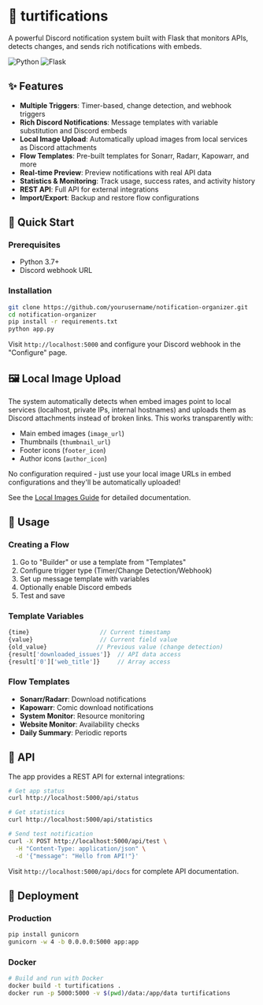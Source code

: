 # 🚀 turtifications

A powerful Discord notification system built with Flask that monitors APIs, detects changes, and sends rich notifications with embeds.

![Python](https://img.shields.io/badge/Python-3.7+-blue.svg)
![Flask](https://img.shields.io/badge/Flask-2.0+-green.svg)

## ✨ Features

- **Multiple Triggers**: Timer-based, change detection, and webhook triggers
- **Rich Discord Notifications**: Message templates with variable substitution and Discord embeds
- **Local Image Upload**: Automatically upload images from local services as Discord attachments
- **Flow Templates**: Pre-built templates for Sonarr, Radarr, Kapowarr, and more
- **Real-time Preview**: Preview notifications with real API data
- **Statistics & Monitoring**: Track usage, success rates, and activity history
- **REST API**: Full API for external integrations
- **Import/Export**: Backup and restore flow configurations

## 🚀 Quick Start

### Prerequisites
- Python 3.7+
- Discord webhook URL

### Installation

```bash
git clone https://github.com/yourusername/notification-organizer.git
cd notification-organizer
pip install -r requirements.txt
python app.py
```

Visit `http://localhost:5000` and configure your Discord webhook in the "Configure" page.

## 🖼️ Local Image Upload

The system automatically detects when embed images point to local services (localhost, private IPs, internal hostnames) and uploads them as Discord attachments instead of broken links. This works transparently with:

- Main embed images (`image_url`)
- Thumbnails (`thumbnail_url`) 
- Footer icons (`footer_icon`)
- Author icons (`author_icon`)

No configuration required - just use your local image URLs in embed configurations and they'll be automatically uploaded!

See the [Local Images Guide](docs/guides/local-images.md) for detailed documentation.

## 📖 Usage

### Creating a Flow

1. Go to "Builder" or use a template from "Templates"
2. Configure trigger type (Timer/Change Detection/Webhook)
3. Set up message template with variables
4. Optionally enable Discord embeds
5. Test and save

### Template Variables

```javascript
{time}                    // Current timestamp
{value}                   // Current field value
{old_value}              // Previous value (change detection)
{result['downloaded_issues']}  // API data access
{result['0']['web_title']}     // Array access
```

### Flow Templates

- **Sonarr/Radarr**: Download notifications
- **Kapowarr**: Comic download notifications
- **System Monitor**: Resource monitoring
- **Website Monitor**: Availability checks
- **Daily Summary**: Periodic reports

## 🔌 API

The app provides a REST API for external integrations:

```bash
# Get app status
curl http://localhost:5000/api/status

# Get statistics
curl http://localhost:5000/api/statistics

# Send test notification
curl -X POST http://localhost:5000/api/test \
  -H "Content-Type: application/json" \
  -d '{"message": "Hello from API!"}'
```

Visit `http://localhost:5000/api/docs` for complete API documentation.

## 🚀 Deployment

### Production
```bash
pip install gunicorn
gunicorn -w 4 -b 0.0.0.0:5000 app:app
```

### Docker
```bash
# Build and run with Docker
docker build -t turtifications .
docker run -p 5000:5000 -v $(pwd)/data:/app/data turtifications
```